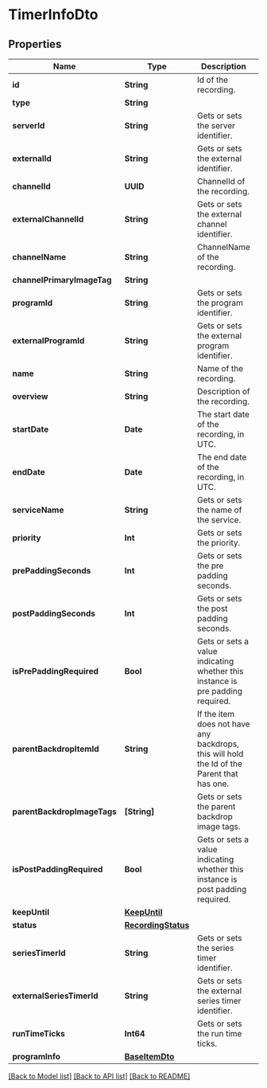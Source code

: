 # TimerInfoDto

## Properties
Name | Type | Description | Notes
------------ | ------------- | ------------- | -------------
**id** | **String** | Id of the recording. | [optional] 
**type** | **String** |  | [optional] 
**serverId** | **String** | Gets or sets the server identifier. | [optional] 
**externalId** | **String** | Gets or sets the external identifier. | [optional] 
**channelId** | **UUID** | ChannelId of the recording. | [optional] 
**externalChannelId** | **String** | Gets or sets the external channel identifier. | [optional] 
**channelName** | **String** | ChannelName of the recording. | [optional] 
**channelPrimaryImageTag** | **String** |  | [optional] 
**programId** | **String** | Gets or sets the program identifier. | [optional] 
**externalProgramId** | **String** | Gets or sets the external program identifier. | [optional] 
**name** | **String** | Name of the recording. | [optional] 
**overview** | **String** | Description of the recording. | [optional] 
**startDate** | **Date** | The start date of the recording, in UTC. | [optional] 
**endDate** | **Date** | The end date of the recording, in UTC. | [optional] 
**serviceName** | **String** | Gets or sets the name of the service. | [optional] 
**priority** | **Int** | Gets or sets the priority. | [optional] 
**prePaddingSeconds** | **Int** | Gets or sets the pre padding seconds. | [optional] 
**postPaddingSeconds** | **Int** | Gets or sets the post padding seconds. | [optional] 
**isPrePaddingRequired** | **Bool** | Gets or sets a value indicating whether this instance is pre padding required. | [optional] 
**parentBackdropItemId** | **String** | If the item does not have any backdrops, this will hold the Id of the Parent that has one. | [optional] 
**parentBackdropImageTags** | **[String]** | Gets or sets the parent backdrop image tags. | [optional] 
**isPostPaddingRequired** | **Bool** | Gets or sets a value indicating whether this instance is post padding required. | [optional] 
**keepUntil** | [**KeepUntil**](KeepUntil.md) |  | [optional] 
**status** | [**RecordingStatus**](RecordingStatus.md) |  | [optional] 
**seriesTimerId** | **String** | Gets or sets the series timer identifier. | [optional] 
**externalSeriesTimerId** | **String** | Gets or sets the external series timer identifier. | [optional] 
**runTimeTicks** | **Int64** | Gets or sets the run time ticks. | [optional] 
**programInfo** | [**BaseItemDto**](BaseItemDto.md) |  | [optional] 

[[Back to Model list]](../README.md#documentation-for-models) [[Back to API list]](../README.md#documentation-for-api-endpoints) [[Back to README]](../README.md)



